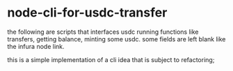 # node-cli-for-usdc-transfer

the following are scripts that interfaces usdc running functions like transfers, getting balance, minting some usdc. 
some fields are left blank like the infura node link.

this is a simple implementation of a cli idea that is subject to refactoring;

